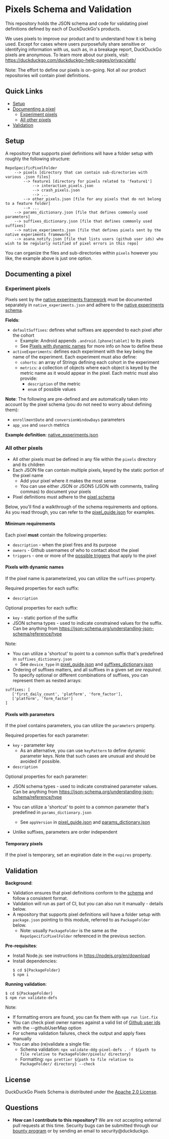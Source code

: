 # Pixels Schema and Validation

This repository holds the JSON schema and code for validating pixel definitions defined by each of DuckDuckGo's products.

We uses pixels to improve our product and to understand how it is being used.
Except for cases where users purposefully share sensitive or identifying information with us, such as,
in a breakage report, DuckDuckGo pixels are anonymous.
To learn more about our pixels, visit: https://duckduckgo.com/duckduckgo-help-pages/privacy/atb/

Note: The effort to define our pixels is on-going. Not all our product repositories will contain pixel definitions.

## Quick Links
- [Setup](#setup)
- [Documenting a pixel](#documenting-a-pixel)
  - [Experiment pixels](#experiment-pixels)
  - [All other pixels](#all-other-pixels)
- [Validation](#validation)

## Setup
A repository that supports pixel definitions will have a folder setup with roughly the following structure:
```
RepoSpecificPixelFolder
    --> pixels [directory that can contain sub-directories with various .json files]
        --> feature1 [directory for pixels related to 'feature1']
            --> interaction_pixels.json
            --> crash_pixels.json
            --> ...
        --> other_pixels.json [file for any pixels that do not belong to a feature folder]
        --> ...
    --> params_dictionary.json [file that defines commonly used parameters]
    --> suffixes_dictionary.json [file that defines commonly used suffixes]
    --> native_experiments.json [file that defines pixels sent by the native experiments framework]
    --> asana_notify.json [file that lists users (github user ids) who wish to be regularly notified of pixel errors in this repo]
```

You can organize the files and sub-directories within `pixels` however you like, the example above is just one option.

## Documenting a pixel
### Experiment pixels
Pixels sent by the [native experiments framework](https://app.asana.com/1/137249556945/project/1208889145294658/task/1209331148407154?focus=true)
must be documented separately in `native_experiments.json` and adhere to the [native experiments schema](./schemas/native_experiments.schema.json5).

**Fields**:
* `defaultSuffixes`: defines what suffixes are appended to each pixel after the cohort
  * Example: Android appends `.android.[phone|tablet]` to its pixels
  * See [Pixels with dynamic names](#pixels-with-dynamic-names) for more info on how to define these
* `activeExperiments`: defines each experiment with the key being the name of the experiment. Each experiment must also define:
  * `cohorts`: an array of Strings defining each cohort in the experiment
  * `metrics`: a collection of objects where each object is keyed by the metric name as it would appear in the pixel. Each metric must also provide:
    * `description` of the metric
    * `enum` of possible values

**Note**: The following are pre-defined and are automatically taken into account by the pixel schema
(you do not need to worry about defining them):
* `enrollmentDate` and `conversionWindowDays` parameters
* `app_use` and `search` metrics

**Example definition**: [native_experiments.json](./tests/test_data/valid/native_experiments.json)

### All other pixels
* All other pixels must be defined in any file within the `pixels` directory and its children
* Each JSON file can contain multiple pixels, keyed by the static portion of the pixel name
    * Add your pixel where it makes the most sense
    * You can use either JSON or JSON5 (JSON with comments, trailing commas) to document your pixels
* Pixel definitions must adhere to the [pixel schema](./schemas/pixel_schema.json5)

Below, you'll find a walkthrough of the schema requirements and options.
As you read through, you can refer to the [pixel_guide.json](./tests/test_data/valid/pixels/pixel_guide.json5) for examples.

#### Minimum requirements
Each pixel **must** contain the following properties:
* `description` - when the pixel fires and its purpose
* `owners` - Github usernames of who to contact about the pixel
* `triggers` - one or more of the [possible triggers](./schemas/pixel_schema.json5#27) that apply to the pixel

#### Pixels with dynamic names
If the pixel name is parameterized, you can utilize the `suffixes` property.

Required properties for each suffix:
* `description`

Optional properties for each suffix:
* `key` - static portion of the suffix
* JSON schema types - used to indicate constrained values for the suffix. Can be anything from https://json-schema.org/understanding-json-schema/reference/type

Note:
* You can utilize a 'shortcut' to point to a common suffix that's predefined in `suffixes_dictionary.json`
  * See `device_type` in [pixel_guide.json](./tests/test_data/valid/pixels/pixel_guide.json5)
  and [suffixes_dictionary.json](./tests/test_data/valid/suffixes_dictionary.json)
* Ordering of suffixes matters, and all suffixes in a given set *are required*.  To specify optional or different combinations of suffixes, you can represent them as nested arrays:
```
suffixes: [
   ['first_daily_count', 'platform', 'form_factor'],
   ['platform', 'form_factor']
]
```

#### Pixels with parameters
If the pixel contains parameters, you can utilize the `parameters` property.

Required properties for each parameter:
* `key` - parameter key
  * As an alternative, you can use `keyPattern` to define dynamic parameter keys.
  Note that such cases are unusual and should be avoided if possible.
* `description`

Optional properties for each parameter:
* JSON schema types - used to indicate constrained parameter values. Can be anything from https://json-schema.org/understanding-json-schema/reference/type

* You can utilize a 'shortcut' to point to a common parameter that's predefined in `params_dictionary.json`
  * See `appVersion` in [pixel_guide.json](./tests/test_data/valid/pixels/pixel_guide.json5)
  and [params_dictionary.json](./tests/test_data/valid/params_dictionary.json)
* Unlike suffixes, parameters are order independent

#### Temporary pixels
If the pixel is temporary, set an expiration date in the `expires` property.

## Validation
**Background**:
* Validation ensures that pixel definitions conform to the [schema](./schemas/pixel_schema.json5) and follow a consistent format.
* Validation will run as part of CI, but you can also run it manually - details below.
* A repository that supports pixel definitions will have a folder setup with `package.json` pointing to this module, referred to as `PackageFolder` below.
    * Note: usually `PackageFolder` is the same as the `RepoSpecificPixelFolder` referenced in the previous section.

**Pre-requisites**:
* Install Node.js: see instructions in https://nodejs.org/en/download
* Install dependencies:
    ```
    $ cd ${PackageFolder}
    $ npm i
    ```

**Running validation**:
```
$ cd ${PackageFolder}
$ npm run validate-defs
```
Note:
* If formatting errors are found, you can fix them with `npm run lint.fix`
* You can check pixel owner names against a valid list of [Github user ids](https://github.com/duckduckgo/internal-github-asana-utils/blob/main/user_map.yml) with the --githubUserMap option
* For schema validation failures, check the output and apply fixes manually
* You can also (re)validate a single file:
    * Schema validation: `npx validate-ddg-pixel-defs . -f ${path to file relative to PackageFolder/pixels/ directory}`
    * Formatting: `npx prettier ${path to file relative to PackageFolder/ directory} --check`

## License
DuckDuckGo Pixels Schema is distributed under the [Apache 2.0 License](LICENSE).

## Questions
* **How can I contribute to this repository?** We are not accepting external pull requests at this time.
Security bugs can be submitted through our [bounty program](https://hackerone.com/duckduckgo/reports/new?type=team&report_type=vulnerability) or by sending an email to security@duckduckgo.
